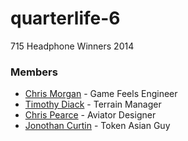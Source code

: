 quarterlife-6
=============

715 Headphone Winners 2014

### Members
 * [Chris Morgan](https://github.com/drpotato) - Game Feels Engineer
 * [Timothy Diack](https://github.com/boots33) - Terrain Manager
 * [Chris Pearce](https://github.com/cjpearce) - Aviator Designer
 * [Jonothan Curtin](https://github.com/denseNinja) - Token Asian Guy

